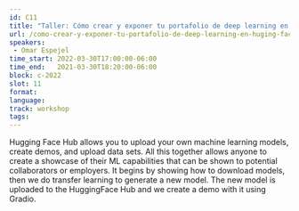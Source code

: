 ```yaml
---
id: C11
title: "Taller: Cómo crear y exponer tu portafolio de deep learning en Huging Face"
url: /como-crear-y-exponer-tu-portafolio-de-deep-learning-en-huging-face
speakers:
 - Omar Espejel
time_start: 2022-03-30T17:00:00-06:00
time_end:   2021-03-30T18:20:00-06:00
block: c-2022
slot: 11
format: 
language: 
track: workshop
tags:
---
```


Hugging Face Hub allows you to upload your own machine learning models, create demos, and upload data sets. All this together allows anyone to create a showcase of their ML capabilities that can be shown to potential collaborators or employers. It begins by showing how to download models, then we do transfer learning to generate a new model. The new model is uploaded to the HuggingFace Hub and we create a demo with it using Gradio.

